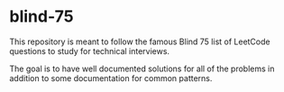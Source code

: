 # blind-75

This repository is meant to follow the famous Blind 75 list of LeetCode questions to study for technical interviews.

The goal is to have well documented solutions for all of the problems in addition to some documentation for common patterns.
